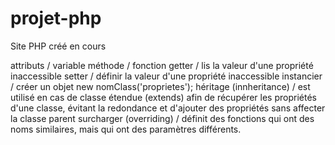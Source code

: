 # projet-php
Site PHP créé en cours

attributs / variable
méthode / fonction
getter / lis la valeur d'une propriété inaccessible
setter / définir la valeur d'une propriété inaccessible
instancier / créer un objet new nomClass('proprietes');
héritage (innheritance) / est utilisé en cas de classe étendue (extends) afin de récupérer les propriétés d'une classe, évitant la redondance et d'ajouter des propriétés sans affecter la classe parent
surcharger (overriding) / définit des fonctions qui ont des noms similaires, mais qui ont des paramètres différents.
